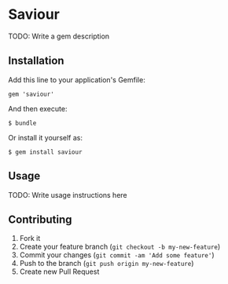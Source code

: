 # Saviour

TODO: Write a gem description

## Installation

Add this line to your application's Gemfile:

    gem 'saviour'

And then execute:

    $ bundle

Or install it yourself as:

    $ gem install saviour

## Usage

TODO: Write usage instructions here

## Contributing

1. Fork it
2. Create your feature branch (`git checkout -b my-new-feature`)
3. Commit your changes (`git commit -am 'Add some feature'`)
4. Push to the branch (`git push origin my-new-feature`)
5. Create new Pull Request
